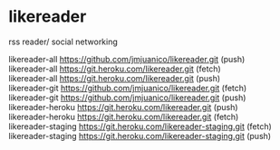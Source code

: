 # likereader
rss reader/ social networking

likereader-all	https://github.com/jmjuanico/likereader.git (push) <br/>
likereader-all	https://git.heroku.com/likereader.git (fetch) <br/>
likereader-all	https://git.heroku.com/likereader.git (push) <br/>
likereader-git	https://github.com/jmjuanico/likereader.git (fetch) <br/>
likereader-git	https://github.com/jmjuanico/likereader.git (push) <br/>
likereader-heroku	https://git.heroku.com/likereader.git (push) <br/>
likereader-heroku	https://git.heroku.com/likereader.git (fetch) <br/>
likereader-staging	https://git.heroku.com/likereader-staging.git (fetch) <br/>
likereader-staging	https://git.heroku.com/likereader-staging.git (push) 
